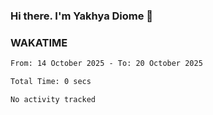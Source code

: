 ### Hi there. I'm Yakhya Diome 👋

### WAKATIME
<!--START_SECTION:waka-->

```txt
From: 14 October 2025 - To: 20 October 2025

Total Time: 0 secs

No activity tracked
```

<!--END_SECTION:waka-->
